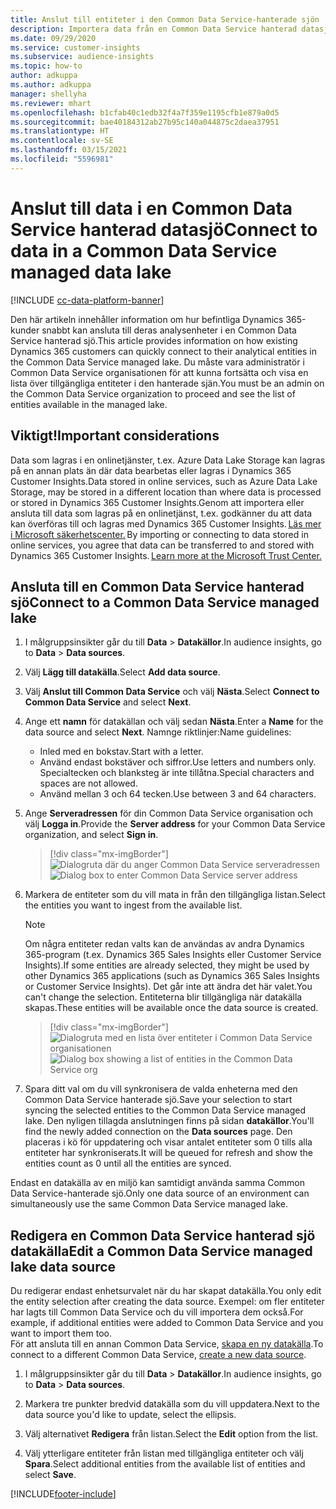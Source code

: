 ```yaml
---
title: Anslut till entiteter i den Common Data Service-hanterade sjön
description: Importera data från en Common Data Service hanterad datasjö.
ms.date: 09/29/2020
ms.service: customer-insights
ms.subservice: audience-insights
ms.topic: how-to
author: adkuppa
ms.author: adkuppa
manager: shellyha
ms.reviewer: mhart
ms.openlocfilehash: b1cfab40c1edb32f4a7f359e1195cfb1e879a0d5
ms.sourcegitcommit: bae40184312ab27b95c140a044875c2daea37951
ms.translationtype: HT
ms.contentlocale: sv-SE
ms.lasthandoff: 03/15/2021
ms.locfileid: "5596981"
---
```

# <a name="connect-to-data-in-a-common-data-service-managed-data-lake"></a><span data-ttu-id="eaf27-103">Anslut till data i en Common Data Service hanterad datasjö</span><span class="sxs-lookup"><span data-stu-id="eaf27-103">Connect to data in a Common Data Service managed data lake</span></span>

[!INCLUDE [cc-data-platform-banner](../includes/cc-data-platform-banner.md)]

<span data-ttu-id="eaf27-104">Den här artikeln innehåller information om hur befintliga Dynamics 365-kunder snabbt kan ansluta till deras analysenheter i en Common Data Service hanterad sjö.</span><span class="sxs-lookup"><span data-stu-id="eaf27-104">This article provides information on how existing Dynamics 365 customers can quickly connect to their analytical entities in the Common Data Service managed lake.</span></span> <span data-ttu-id="eaf27-105">Du måste vara administratör i Common Data Service organisationen för att kunna fortsätta och visa en lista över tillgängliga entiteter i den hanterade sjän.</span><span class="sxs-lookup"><span data-stu-id="eaf27-105">You must be an admin on the Common Data Service organization to proceed and see the list of entities available in the managed lake.</span></span>

## <a name="important-considerations"></a><span data-ttu-id="eaf27-106">Viktigt!</span><span class="sxs-lookup"><span data-stu-id="eaf27-106">Important considerations</span></span>

<span data-ttu-id="eaf27-107">Data som lagras i en onlinetjänster, t.ex. Azure Data Lake Storage kan lagras på en annan plats än där data bearbetas eller lagras i Dynamics 365 Customer Insights.</span><span class="sxs-lookup"><span data-stu-id="eaf27-107">Data stored in online services, such as Azure Data Lake Storage, may be stored in a different location than where data is processed or stored in Dynamics 365 Customer Insights.</span></span><span data-ttu-id="eaf27-108">Genom att importera eller ansluta till data som lagras på en onlinetjänst, t.ex. godkänner du att data kan överföras till och lagras med Dynamics 365 Customer Insights. [Läs mer i Microsoft säkerhetscenter.](https://www.microsoft.com/trust-center)</span><span class="sxs-lookup"><span data-stu-id="eaf27-108"> By importing or connecting to data stored in online services, you agree that data can be transferred to and stored with Dynamics 365 Customer Insights. [Learn more at the Microsoft Trust Center.](https://www.microsoft.com/trust-center)</span></span>

## <a name="connect-to-a-common-data-service-managed-lake"></a><span data-ttu-id="eaf27-109">Ansluta till en Common Data Service hanterad sjö</span><span class="sxs-lookup"><span data-stu-id="eaf27-109">Connect to a Common Data Service managed lake</span></span>

1. <span data-ttu-id="eaf27-110">I målgruppsinsikter går du till **Data** > **Datakällor**.</span><span class="sxs-lookup"><span data-stu-id="eaf27-110">In audience insights, go to **Data** > **Data sources**.</span></span>

2. <span data-ttu-id="eaf27-111">Välj **Lägg till datakälla**.</span><span class="sxs-lookup"><span data-stu-id="eaf27-111">Select **Add data source**.</span></span>

3. <span data-ttu-id="eaf27-112">Välj **Anslut till Common Data Service** och välj **Nästa**.</span><span class="sxs-lookup"><span data-stu-id="eaf27-112">Select **Connect to Common Data Service** and select **Next**.</span></span>

4. <span data-ttu-id="eaf27-113">Ange ett **namn** för datakällan och välj sedan **Nästa**.</span><span class="sxs-lookup"><span data-stu-id="eaf27-113">Enter a **Name** for the data source and select **Next**.</span></span> <span data-ttu-id="eaf27-114">Namnge riktlinjer:</span><span class="sxs-lookup"><span data-stu-id="eaf27-114">Name guidelines:</span></span> 
   - <span data-ttu-id="eaf27-115">Inled med en bokstav.</span><span class="sxs-lookup"><span data-stu-id="eaf27-115">Start with a letter.</span></span>
   - <span data-ttu-id="eaf27-116">Använd endast bokstäver och siffror.</span><span class="sxs-lookup"><span data-stu-id="eaf27-116">Use letters and numbers only.</span></span> <span data-ttu-id="eaf27-117">Specialtecken och blanksteg är inte tillåtna.</span><span class="sxs-lookup"><span data-stu-id="eaf27-117">Special characters and spaces are not allowed.</span></span>
   - <span data-ttu-id="eaf27-118">Använd mellan 3 och 64 tecken.</span><span class="sxs-lookup"><span data-stu-id="eaf27-118">Use between 3 and 64 characters.</span></span>

5. <span data-ttu-id="eaf27-119">Ange **Serveradressen** för din Common Data Service organisation och välj **Logga in**.</span><span class="sxs-lookup"><span data-stu-id="eaf27-119">Provide the **Server address** for your Common Data Service organization, and select **Sign in**.</span></span>

   > [!div class="mx-imgBorder"]
   > <span data-ttu-id="eaf27-120">![Dialogruta där du anger Common Data Service serveradressen](media/enter-CDS-org-details.png)</span><span class="sxs-lookup"><span data-stu-id="eaf27-120">![Dialog box to enter Common Data Service server address](media/enter-CDS-org-details.png)</span></span>

6. <span data-ttu-id="eaf27-121">Markera de entiteter som du vill mata in från den tillgängliga listan.</span><span class="sxs-lookup"><span data-stu-id="eaf27-121">Select the entities you want to ingest from the available list.</span></span>    

   > [!NOTE]
   > <span data-ttu-id="eaf27-122">Om några entiteter redan valts kan de användas av andra Dynamics 365-program (t.ex. Dynamics 365 Sales Insights eller Customer Service Insights).</span><span class="sxs-lookup"><span data-stu-id="eaf27-122">If some entities are already selected, they might be used by other Dynamics 365 applications (such as Dynamics 365 Sales Insights or Customer Service Insights).</span></span> <span data-ttu-id="eaf27-123">Det går inte att ändra det här valet.</span><span class="sxs-lookup"><span data-stu-id="eaf27-123">You can't change the selection.</span></span> <span data-ttu-id="eaf27-124">Entiteterna blir tillgängliga när datakälla skapas.</span><span class="sxs-lookup"><span data-stu-id="eaf27-124">These entities will be available once the data source is created.</span></span>

   > [!div class="mx-imgBorder"]
   > <span data-ttu-id="eaf27-125">![Dialogruta med en lista över entiteter i Common Data Service organisationen](media/select-analytical-entities.png)</span><span class="sxs-lookup"><span data-stu-id="eaf27-125">![Dialog box showing a list of entities in the Common Data Service org](media/select-analytical-entities.png)</span></span>

7. <span data-ttu-id="eaf27-126">Spara ditt val om du vill synkronisera de valda enheterna med den Common Data Service hanterade sjö.</span><span class="sxs-lookup"><span data-stu-id="eaf27-126">Save your selection to start syncing the selected entities to the Common Data Service managed lake.</span></span> <span data-ttu-id="eaf27-127">Den nyligen tillagda anslutningen finns på sidan **datakällor**.</span><span class="sxs-lookup"><span data-stu-id="eaf27-127">You'll find the newly added connection on the **Data sources** page.</span></span> <span data-ttu-id="eaf27-128">Den placeras i kö för uppdatering och visar antalet entiteter som 0 tills alla entiteter har synkroniserats.</span><span class="sxs-lookup"><span data-stu-id="eaf27-128">It will be queued for refresh and show the entities count as 0 until all the entities are synced.</span></span>

<span data-ttu-id="eaf27-129">Endast en datakälla av en miljö kan samtidigt använda samma Common Data Service-hanterade sjö.</span><span class="sxs-lookup"><span data-stu-id="eaf27-129">Only one data source of an environment can simultaneously use the same Common Data Service managed lake.</span></span>

## <a name="edit-a-common-data-service-managed-lake-data-source"></a><span data-ttu-id="eaf27-130">Redigera en Common Data Service hanterad sjö datakälla</span><span class="sxs-lookup"><span data-stu-id="eaf27-130">Edit a Common Data Service managed lake data source</span></span>

<span data-ttu-id="eaf27-131">Du redigerar endast enhetsurvalet när du har skapat datakälla.</span><span class="sxs-lookup"><span data-stu-id="eaf27-131">You only edit the entity selection after creating the data source.</span></span> <span data-ttu-id="eaf27-132">Exempel: om fler entiteter har lagts till Common Data Service och du vill importera dem också.</span><span class="sxs-lookup"><span data-stu-id="eaf27-132">For example, if additional entities were added to Common Data Service and you want to import them too.</span></span>    
<span data-ttu-id="eaf27-133">För att ansluta till en annan Common Data Service, [skapa en ny datakälla](#connect-to-a-common-data-service-managed-lake).</span><span class="sxs-lookup"><span data-stu-id="eaf27-133">To connect to a different Common Data Service, [create a new data source](#connect-to-a-common-data-service-managed-lake).</span></span>

1. <span data-ttu-id="eaf27-134">I målgruppsinsikter går du till **Data** > **Datakällor**.</span><span class="sxs-lookup"><span data-stu-id="eaf27-134">In audience insights, go to **Data** > **Data sources**.</span></span>

2. <span data-ttu-id="eaf27-135">Markera tre punkter bredvid datakälla som du vill uppdatera.</span><span class="sxs-lookup"><span data-stu-id="eaf27-135">Next to the data source you'd like to update, select the ellipsis.</span></span>

3. <span data-ttu-id="eaf27-136">Välj alternativet **Redigera** från listan.</span><span class="sxs-lookup"><span data-stu-id="eaf27-136">Select the **Edit** option from the list.</span></span>

4. <span data-ttu-id="eaf27-137">Välj ytterligare entiteter från listan med tillgängliga entiteter och välj **Spara**.</span><span class="sxs-lookup"><span data-stu-id="eaf27-137">Select additional entities from the available list of entities and select **Save**.</span></span>


[!INCLUDE[footer-include](../includes/footer-banner.md)]